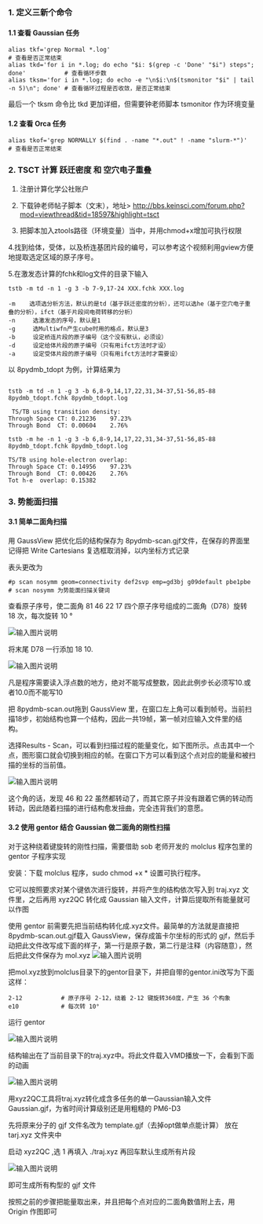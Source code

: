 ### 1. 定义三新个命令

#### 1.1 查看 Gaussian 任务
```
alias tkf='grep Normal *.log'                                                          # 查看是否正常结束
alias tkd='for i in *.log; do echo "$i: $(grep -c 'Done' "$i") steps"; done'           # 查看循环步数
alias tksm='for i in *.log; do echo -e "\n$i:\n$(tsmonitor "$i" | tail -n 5)\n"; done' # 查看循环过程是否收敛，是否正常结束
```
最后一个 tksm 命令比 tkd 更加详细，但需要钟老师脚本 tsmonitor 作为环境变量


#### 1.2 查看 Orca 任务

```
alias tkof='grep NORMALLY $(find . -name "*.out" ! -name "slurm-*")'      # 查看是否正常结束
```

### 2. TSCT 计算 跃迁密度 和 空穴电子重叠

1. 注册计算化学公社账户

2. 下载钟老师帖子脚本（文末），地址> http://bbs.keinsci.com/forum.php?mod=viewthread&tid=18597&highlight=tsct

3. 把脚本加入ztools路径（环境变量）当中，并用chmod+x增加可执行权限

4.找到给体，受体，以及桥连基团片段的编号，可以参考这个视频利用gview方便地提取选定区域的原子序号。

5.在激发态计算的fchk和log文件的目录下输入


```
tstb -m td -n 1 -g 3 -b 7-9,17-24 XXX.fchk XXX.log

-m    选项选分析方法，默认的是td（基于跃迁密度的分析），还可以选he（基于空穴电子重叠的分析），ifct（基于片段间电荷转移的分析）
-n     选激发态的序号，默认是1
-g     选Multiwfn产生cube时用的格点，默认是3
-b     设定桥连片段的原子编号（这个没有默认，必须设）
-d     设定给体片段的原子编号（只有用ifct方法时才设）
-a     设定受体片段的原子编号（只有用ifct方法时才需要设）
```
以 8pydmb_tdopt 为例，计算结果为
```

tstb -m td -n 1 -g 3 -b 6,8-9,14,17,22,31,34-37,51-56,85-88  8pydmb_tdopt.fchk 8pydmb_tdopt.log

 TS/TB using transition density:
Through Space CT: 0.21236    97.23%
Through Bond  CT: 0.00604    2.76%

tstb -m he -n 1 -g 3 -b 6,8-9,14,17,22,31,34-37,51-56,85-88  8pydmb_tdopt.fchk 8pydmb_tdopt.log

TS/TB using hole-electron overlap:
Through Space CT: 0.14956    97.23%
Through Bond  CT: 0.00426    2.76%
Tot h-e  overlap: 0.15382

```

### 3. 势能面扫描

#### 3.1 简单二面角扫描

用 GaussView 把优化后的结构保存为 8pydmb-scan.gjf文件，在保存的界面里记得把 Write Cartesians 复选框取消掉，以内坐标方式记录

表头更改为

```
#p scan nosymm geom=connectivity def2svp emp=gd3bj g09default pbe1pbe        # scan nosymm 为势能面扫描关键词
```
查看原子序号，使二面角 81 46 22 17 四个原子序号组成的二面角（D78）旋转 18 次，每次旋转 10 °

![输入图片说明](img/%E5%BE%AE%E4%BF%A1%E6%88%AA%E5%9B%BE_2024052321372354.png)

将末尾 D78 一行添加 18 10. 

![输入图片说明](img/%E5%BE%AE%E4%BF%A1%E6%88%AA%E5%9B%BE_202213943.png)

凡是程序需要读入浮点数的地方，绝对不能写成整数，因此此例步长必须写10.或者10.0而不能写10

把 8pydmb-scan.out拖到 GaussView 里，在窗口左上角可以看到帧号。当前扫描18步，初始结构也算一个结构，因此一共19帧，第一帧对应输入文件里的结构。

选择Results - Scan，可以看到扫描过程的能量变化，如下图所示。点击其中一个点，图形窗口就会切换到相应的帧。在窗口下方可以看到这个点对应的能量和被扫描的坐标的当前值。

![输入图片说明](img/%E5%BE%AE%E4%BF%A1%E6%88%AA%E5%9B%BE_4205.png)

这个角的话，发现 46 和 22 虽然都转动了，而其它原子并没有跟着它俩的转动而转动，因此随着扫描的进行结构愈发扭曲，完全违背我们的意愿。

#### 3.2 使用 gentor 结合 Gaussian 做二面角的刚性扫描

对于这种绕着键旋转的刚性扫描，需要借助 sob 老师开发的 molclus 程序包里的 gentor 子程序实现

安装：下载 molclus 程序，sudo chmod +x * 设置可执行程序。 

它可以按照要求对某个键依次进行旋转，并将产生的结构依次写入到 traj.xyz 文件里，之后再用 xyz2QC 转化成 Gaussian 输入文件，计算后提取所有能量就可以作图

使用 gentor 前需要先把当前结构转化成.xyz文件。最简单的方法就是直接把 8pydmb-scan.out.gjf载入 GaussView，保存成笛卡尔坐标的形式的 gjf，然后手动把此文件改写成下面的样子，第一行是原子数，第二行是注释（内容随意），然后把此文件保存为 mol.xyz
![输入图片说明](img/321124214.png)

把mol.xyz放到molclus目录下的gentor目录下，并把自带的gentor.ini改写为下面这样：
```
2-12           # 原子序号 2-12，绕着 2-12 键旋转360度，产生 36 个构象
e10            # 每次转 10°
```
运行 gentor 

![输入图片说明](img/gentor.png)

结构输出在了当前目录下的traj.xyz中。将此文件载入VMD播放一下，会看到下面的动画

![输入图片说明](img/gentorXYZ.png)

用xyz2QC工具将traj.xyz转化成含多任务的单一Gaussian输入文件Gaussian.gjf，为省时间计算级别还是用粗糙的 PM6-D3

先将原来分子的 gjf 文件名改为 template.gjf（去掉opt做单点能计算） 放在 tarj.xyz 文件夹中

启动 xyz2QC ,选 1 再填入 ./traj.xyz 再回车默认生成所有片段

![输入图片说明](img/xyz2OC.png)

即可生成所有构型的 gjf 文件

按照之前的步骤把能量取出来，并且把每个点对应的二面角数值附上去，用 Origin 作图即可